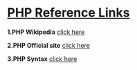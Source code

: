 # [PHP Reference Links](https://github.com/Muhammed-Javith/Udemy-MJ/blob/main/udemy%20Course%20Details.md)

**1.PHP Wikipedia**  [click here](https://en.wikipedia.org/wiki/PHP)

**2.PHP Official site**  [click here](https://www.php.net/)

**3.PHP Syntax**  [click here](https://www.w3schools.com/php/php_syntax.asp)



